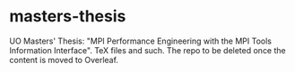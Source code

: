 # masters-thesis
UO Masters' Thesis: "MPI Performance Engineering with the MPI Tools Information Interface".
TeX files and such. The repo to be deleted once the content is moved to Overleaf.
